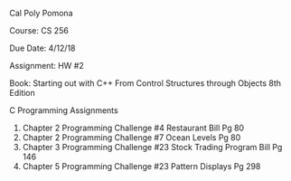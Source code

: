 Cal Poly Pomona

Course: CS 256

Due Date: 4/12/18

Assignment: HW #2

Book: Starting out with C++ From Control Structures through Objects 8th Edition

C Programming Assignments
1)	Chapter 2 Programming Challenge #4  Restaurant Bill Pg 80
2)	Chapter 2 Programming Challenge #7  Ocean Levels Pg 80
3)	Chapter 3 Programming Challenge #23  Stock Trading Program Bill Pg 146
4)	Chapter 5 Programming Challenge #23  Pattern Displays Pg 298
